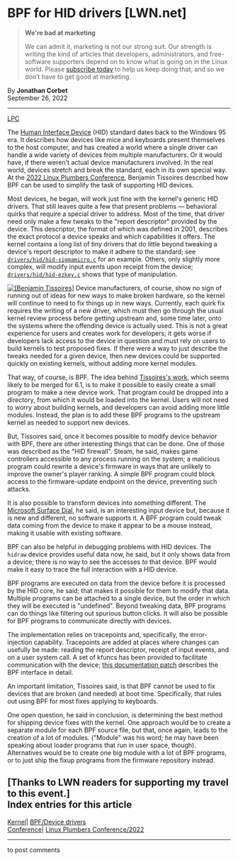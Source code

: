# BPF for HID drivers [LWN.net]

> **We're bad at marketing**
> 
> We can admit it, marketing is not our strong suit. Our strength is writing the kind of articles that developers, administrators, and free-software supporters depend on to know what is going on in the Linux world. Please [subscribe today](/Promo/nsn-bad/subscribe) to help us keep doing that, and so we don’t have to get good at marketing. 

By **Jonathan Corbet**  
September 26, 2022 

* * *

[LPC](/Archives/ConferenceByYear/#2022-Linux_Plumbers_Conference)

The [Human Interface Device](https://en.wikipedia.org/wiki/Human_interface_device) (HID) standard dates back to the Windows 95 era. It describes how devices like mice and keyboards present themselves to the host computer, and has created a world where a single driver can handle a wide variety of devices from multiple manufacturers. Or it would have, if there weren't actual device manufacturers involved. In the real world, devices stretch and break the standard, each in its own special way. At the [2022 Linux Plumbers Conference](https://lpc.events), Benjamin Tissoires described how BPF can be used to simplify the task of supporting HID devices. 

Most devices, he began, will work just fine with the kernel's generic HID drivers. That still leaves quite a few that present problems — behavioral quirks that require a special driver to address. Most of the time, that driver need only make a few tweaks to the "report descriptor" provided by the device. This descriptor, the format of which was defined in 2001, describes the exact protocol a device speaks and which capabilities it offers. The kernel contains a long list of tiny drivers that do little beyond tweaking a device's report descriptor to make it adhere to the standard; see [`drivers/hid/hid-sigmamicro.c`](https://elixir.bootlin.com/linux/v5.19.10/source/drivers/hid/hid-sigmamicro.c) for an example. Others, only slightly more complex, will modify input events upon receipt from the device; [`drivers/hid/hid-ezkey.c`](https://elixir.bootlin.com/linux/v5.19.10/source/drivers/hid/hid-ezkey.c) shows that type of manipulation. 

[![\[Benjamin
Tissoires\]](https://static.lwn.net/images/conf/2022/lpc/BenjaminTissoires-sm.png)](/Articles/909115/) Device manufacturers, of course, show no sign of running out of ideas for new ways to make broken hardware, so the kernel will continue to need to fix things up in new ways. Currently, each quirk fix requires the writing of a new driver, which must then go through the usual kernel review process before getting upstream and, some time later, onto the systems where the offending device is actually used. This is not a great experience for users and creates work for developers; it gets worse if developers lack access to the device in question and must rely on users to build kernels to test proposed fixes. If there were a way to just describe the tweaks needed for a given device, then new devices could be supported quickly on existing kernels, without adding more kernel modules. 

That way, of course, is BPF. The idea behind [Tissoires's work](/ml/linux-kernel/20220824134055.1328882-1-benjamin.tissoires@redhat.com/), which seems likely to be merged for 6.1, is to make it possible to easily create a small program to make a new device work. That program could be dropped into a directory, from which it would be loaded into the kernel. Users will not need to worry about building kernels, and developers can avoid adding more little modules. Instead, the plan is to add these BPF programs to the upstream kernel as needed to support new devices. 

But, Tissoires said, once it becomes possible to modify device behavior with BPF, there are other interesting things that can be done. One of those was described as the "HID firewall". Steam, he said, makes game controllers accessible to any process running on the system; a malicious program could rewrite a device's firmware in ways that are unlikely to improve the owner's player ranking. A simple BPF program could block access to the firmware-update endpoint on the device, preventing such attacks. 

It is also possible to transform devices into something different. The [Microsoft Surface Dial](https://support.microsoft.com/en-us/surface/meet-surface-dial-1e58a0e6-4d4a-6303-afcd-ef0234047628), he said, is an interesting input device but, because it is new and different, no software supports it. A BPF program could tweak data coming from the device to make it appear to be a mouse instead, making it usable with existing software. 

BPF can also be helpful in debugging problems with HID devices. The `hidraw` device provides useful data now, he said, but it only shows data from a device; there is no way to see the accesses _to_ that device. BPF would make it easy to trace the full interaction with a HID device. 

BPF programs are executed on data from the device before it is processed by the HID core, he said; that makes it possible for them to modify that data. Multiple programs can be attached to a single device, but the order in which they will be executed is "undefined". Beyond tweaking data, BPF programs can do things like filtering out spurious button clicks. It will also be possible for BPF programs to communicate directly with devices. 

The implementation relies on tracepoints and, specifically, the error-injection capability. Tracepoints are added at places where changes can usefully be made: reading the report descriptor, receipt of input events, and on a user system call. A set of kfuncs has been provided to facilitate communication with the device; [this documentation patch](/ml/linux-kernel/20220824134055.1328882-26-benjamin.tissoires@redhat.com/) describes the BPF interface in detail. 

An important limitation, Tissoires said, is that BPF cannot be used to fix devices that are broken (and needed) at boot time. Specifically, that rules out using BPF for most fixes applying to keyboards. 

One open question, he said in conclusion, is determining the best method for shipping device fixes with the kernel. One approach would be to create a separate module for each BPF source file, but that, once again, leads to the creation of a lot of modules. ("Module" was his word; he may have been speaking about loader programs that run in user space, though). Alternatives would be to create one big module with a lot of BPF programs, or to just ship the fixup programs from the firmware repository instead. 

[Thanks to LWN readers for supporting my travel to this event.]  
Index entries for this article  
---  
[Kernel](/Kernel/Index)| [BPF/Device drivers](/Kernel/Index#BPF-Device_drivers)  
[Conference](/Archives/ConferenceIndex/)| [Linux Plumbers Conference/2022](/Archives/ConferenceIndex/#Linux_Plumbers_Conference-2022)  
  


* * *

to post comments 
